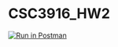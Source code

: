 # CSC3916_HW2
[![Run in Postman](https://run.pstmn.io/button.svg)](https://app.getpostman.com/run-collection/b554ad5f57113a861868#?env%5Bellis_HW2%5D=W3sia2V5IjoidXNlcm5hbWUiLCJ2YWx1ZSI6IiIsImVuYWJsZWQiOnRydWV9LHsia2V5IjoidG9rZW4iLCJ2YWx1ZSI6IiIsImVuYWJsZWQiOnRydWV9LHsia2V5IjoidXNlcm5hbWUxIiwidmFsdWUiOiIiLCJlbmFibGVkIjp0cnVlfSx7ImtleSI6ImtleSIsInZhbHVlIjoiIiwiZW5hYmxlZCI6dHJ1ZX0seyJrZXkiOiJxdWVyeSIsInZhbHVlIjoiIiwiZW5hYmxlZCI6dHJ1ZX1d)

